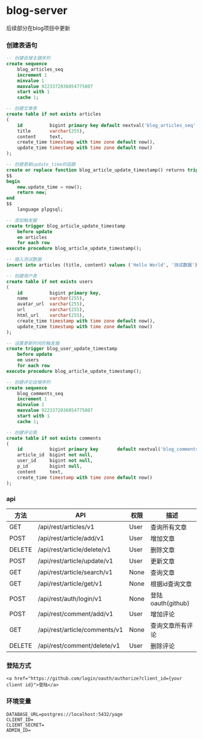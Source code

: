 # blog-server

后续部分在blog项目中更新

### 创建表语句
```sql
-- 创建自增主键序列
create sequence
    blog_articles_seq
    increment 1
    minvalue 1
    maxvalue 9223372036854775807
    start with 1
    cache 1;

-- 创建文章表
create table if not exists articles
(
    id          bigint primary key default nextval('blog_articles_seq'::regclass),
    title       varchar(255),
    content     text,
    create_time timestamp with time zone default now(),
    update_time timestamp with time zone default now()
);

-- 创建更新update_time的函数
create or replace function blog_article_update_timestamp() returns trigger as
$$
begin
    new.update_time = now();
    return new;
end
$$
    language plpgsql;

-- 添加触发器
create trigger blog_article_update_timestamp
    before update
    on articles
    for each row
execute procedure blog_article_update_timestamp();

-- 插入测试数据
insert into articles (title, content) values ('Hello World', '测试数据');

-- 创建用户表
create table if not exists users
(
    id          bigint primary key,
    name        varchar(255),
    avatar_url  varchar(255),
    url         varchar(255),
    html_url    varchar(255),
    create_time timestamp with time zone default now(),
    update_time timestamp with time zone default now()
);

-- 设置更新时间的触发器
create trigger blog_user_update_timestamp
    before update
    on users
    for each row
execute procedure blog_article_update_timestamp();

-- 创建评论自增序列
create sequence
    blog_comments_seq
    increment 1
    minvalue 1
    maxvalue 9223372036854775807
    start with 1
    cache 1;

-- 创建评论表
create table if not exists comments
(
    id          bigint primary key       default nextval('blog_comments_seq'::regclass),
    article_id  bigint not null,
    user_id     bigint not null,
    p_id        bigint null,
    content     text,
    create_time timestamp with time zone default now()
);

```
### api

| 方法   | API                           | 权限 | 描述              |
| ------ | ----------------------------- | ---- | ----------------- |
| GET    | /api/rest/articles/v1         | User | 查询所有文章      |
| POST   | /api/rest/article/add/v1      | User | 增加文章          |
| DELETE | /api/rest/article/delete/v1   | User | 删除文章          |
| POST   | /api/rest/article/update/v1   | User | 更新文章          |
| GET    | /api/rest/article/search/v1   | None | 查询文章          |
| GET    | /api/rest/article/get/v1      | None | 根据id查询文章    |
| POST   | /api/rest/auth/login/v1       | None | 登陆oauth(github) |
| POST   | /api/rest/comment/add/v1      | User | 增加评论          |
| GET    | /api/rest/article/comments/v1 | None | 查询文章所有评论  |
| DELETE | /api/rest/comment/delete/v1   | User | 删除评论          |

### 登陆方式
```
<a href="https://github.com/login/oauth/authorize?client_id={your client id}">登陆</a>
```
### 环境变量
```
DATABASE_URL=postgres://localhost:5432/yage
CLIENT_ID=
CLIENT_SECRET=
ADMIN_ID=
```
